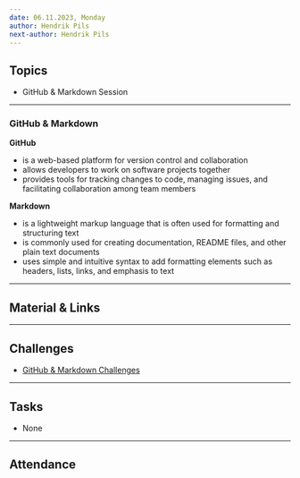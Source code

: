 ```yaml
---
date: 06.11.2023, Monday
author: Hendrik Pils
next-author: Hendrik Pils
---
```


## Topics

- GitHub & Markdown Session

---

### GitHub & Markdown

**GitHub**
- is a web-based platform for version control and collaboration
- allows developers to work on software projects together
- provides tools for tracking changes to code, managing issues, and facilitating collaboration among team members

**Markdown**
- is a lightweight markup language that is often used for formatting and structuring text
- is commonly used for creating documentation, README files, and other plain text documents
- uses simple and intuitive syntax to add formatting elements such as headers, lists, links, and emphasis to text

---

## Material & Links

---

## Challenges

- [GitHub & Markdown Challenges](sessions/github-and-markdown/challenges-github-and-markdown.md)

---

## Tasks

- None

---

## Attendance
